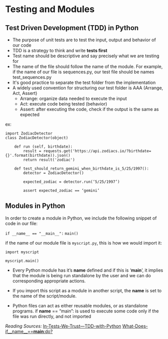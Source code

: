 # Testing and Modules

## Test Driven Development (TDD) in Python

* The purpose of unit tests are to test the input, output and behavior of our code
* TDD is a strategy to think and write **tests first**
* Test name should be descriptive and say precisely what we are testing for
* The name of the file should follow the name of the module. For example, if the name of our file is sequences.py, our test file should be names test_sequences.py
* It's good practice to separate the test folder from the implementation
* A widely used convention for structuring our test folder is AAA (Arrange, Act, Assert)
    - Arrange: organize data needed to execute the input
    - Act: execute code being tested (behavior)
    - Assert: after executing the code, check if the output is the same as expected


ex:

```
import ZodiacDetector
class ZodiacDetector(object)
    
    def run (self, birthdate):
        result = requests.get('https://api.zodiacs.io/?birthdate={}'.format(birthdate)).json()
        return result('zodiac')

    def test_should_return_gemini_when_birthdate_is_5/25/1997():
        detector = ZodiacDetector()

        expected_zodiac = detector.run(‘5/25/1997’)

        assert expected_zodiac == ‘gemini’

```

## Modules in Python

In order to create a module in Python, we include the following snippet of code in our file:

`if __name__ == "__main__":`
    `main()`

if the name of our module file is `myscript.py`, this is how we would import it:

`import myscript`

`myscript.main()`

* Every Python module has it’s __name__ defined and if this is ‘__main__’, it implies that the module is being run standalone by the user and we can do corresponding appropriate actions.

* If you import this script as a module in another script, the __name__ is set to the name of the script/module.

* Python files can act as either reusable modules, or as standalone programs.
if __name__ == “main”: is used to execute some code only if the file was run directly, and not imported

 














*Reading Sources:* [In-Tests-We-Trust—TDD-with-Python](https://code.likeagirl.io/in-tests-we-trust-tdd-with-python-af69f47e6932)
[What-Does-if__name__==__main__:do?](https://www.geeksforgeeks.org/what-does-the-if-__name__-__main__-do/)